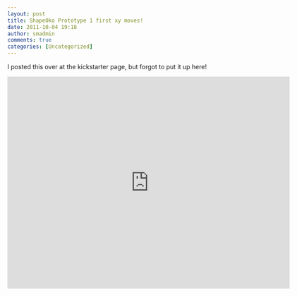 ```yaml
---
layout: post
title: ShapeOko Prototype 1 first xy moves!
date: 2011-10-04 19:18
author: smadmin
comments: true
categories: [Uncategorized]
---
```

I posted this over at the kickstarter page, but forgot to put it up here!

<iframe width="640" height="480" src="http://www.youtube.com/embed/O9hCK8yTbIQ" frameborder="0" allowfullscreen></iframe>
